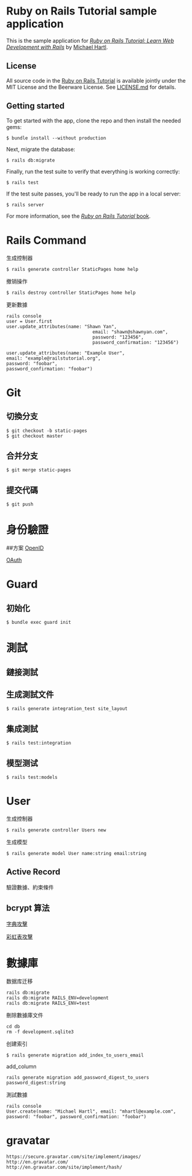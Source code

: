 # Ruby on Rails Tutorial sample application
This is the sample application for
[*Ruby on Rails Tutorial:
Learn Web Development with Rails*](http://www.railstutorial.org/)
by [Michael Hartl](http://www.michaelhartl.com/).
## License
All source code in the [Ruby on Rails Tutorial](http://railstutorial.org/)
is available jointly under the MIT License and the Beerware License. See
[LICENSE.md](LICENSE.md) for details.
## Getting started
To get started with the app, clone the repo and then install the needed gems:
```
$ bundle install --without production
```
Next, migrate the database:
```
$ rails db:migrate
```
Finally, run the test suite to verify that everything is working correctly:
```
$ rails test
```
If the test suite passes, you'll be ready to run the app in a local server:
```
$ rails server
```
For more information, see the
[*Ruby on Rails Tutorial* book](http://www.railstutorial.org/book).


# Rails Command
生成控制器
```
$ rails generate controller StaticPages home help
```
撤销操作
```
$ rails destroy controller StaticPages home help
```
更新數據
```
rails console
user = User.first
user.update_attributes(name: "Shawn Yan",
                                email: "shawn@shawnyan.com",
                                password: "123456",
                                password_confirmation: "123456")
                                
user.update_attributes(name: "Example User",
email: "example@railstutorial.org",
password: "foobar",
password_confirmation: "foobar")

```



# Git

## 切換分支
```
$ git checkout -b static-pages
$ git checkout master
```

## 合并分支
```
$ git merge static-pages
```

## 提交代碼
```
$ git push
```

# 身份驗證

##方案
[OpenID](https://en.wikipedia.org/wiki/OpenID)

[OAuth](https://en.wikipedia.org/wiki/OAuth)

# Guard
## 初始化
```
$ bundle exec guard init
```

# 測試

## 鏈接測試
## 生成測試文件
```
$ rails generate integration_test site_layout
```
## 集成測試
```
$ rails test:integration
```
## 模型测试
```
$ rails test:models
```


# User

生成控制器
```
$ rails generate controller Users new
```
生成模型
```
$ rails generate model User name:string email:string
```

## Active Record
驗證數據、約束條件

## bcrypt 算法
[字典攻擊](https://en.wikipedia.org/wiki/Dictionary_attack)

[彩虹表攻擊](https://en.wikipedia.org/wiki/Rainbow_table)



# 數據庫

数据库迁移
```
rails db:migrate
rails db:migrate RAILS_ENV=development
rails db:migrate RAILS_ENV=test
```
刪除數據庫文件
```
cd db
rm -f development.sqlite3
```
创建索引
```
$ rails generate migration add_index_to_users_email
```

add_column
```
rails generate migration add_password_digest_to_users password_digest:string
```

測試數據
```
rails console
User.create(name: "Michael Hartl", email: "mhartl@example.com", password: "foobar", password_confirmation: "foobar")
```

# gravatar

```
https://secure.gravatar.com/site/implement/images/
http://en.gravatar.com/
http://en.gravatar.com/site/implement/hash/
```




